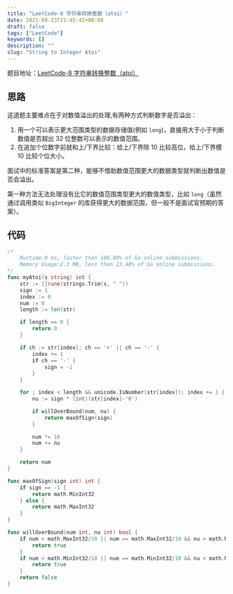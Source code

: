 ```yaml
---
title: "LeetCode-8 字符串转换整数（atoi）"
date: 2021-09-23T21:45:42+08:00
draft: false
tags: ["LeetCode"]
keywords: []
description: ""
slug: "String to Integer Atoi"
---
```


题目地址：[LeetCode-8 字符串转换整数（atoi）](https://leetcode-cn.com/problems/string-to-integer-atoi/)

## 思路

这道题主要难点在于对数值溢出的处理,有两种方式判断数字是否溢出：

1. 用一个可以表示更大范围类型的数据存储值(例如 `long`)，直接用大于小于判断数值是否超出 32 位整数可以表示的数值范围。
2. 在追加个位数字前就和上/下界比较：给上/下界除 10 比较高位，给上/下界模 10 比较个位大小。

面试中的标准答案是第二种，能够不借助数值范围更大的数据类型就判断出数值是否会溢出。

第一种方法无法处理没有比它的数值范围类型更大的数值类型，比如 `long`（虽然通过调用类似 `BigInteger` 的库获得更大的数据范围，但一般不是面试官预期的答案）。

## 代码

```go
/*
	Runtime:0 ms, faster than 100.00% of Go online submissions.
	Memory Usage:2.3 MB, less than 23.48% of Go online submissions.
*/
func myAtoi(s string) int {
	str := []rune(strings.Trim(s, " "))
	sign := 1
	index := 0
	num := 0
	length := len(str)

	if length == 0 {
		return 0
	}

	if ch := str[index]; ch == '+' || ch == '-' {
		index += 1
		if ch == '-' {
			sign = -1
		}
	}

	for ; index < length && unicode.IsNumber(str[index]); index += 1 {
		nu := sign * (int)(str[index]-'0')

		if willOverBound(num, nu) {
			return maxOfSign(sign)
		}

		num *= 10
		num += nu
	}

	return num
}

func maxOfSign(sign int) int {
	if sign == -1 {
		return math.MinInt32
	} else {
		return math.MaxInt32
	}
}

func willOverBound(num int, nu int) bool {
	if num > math.MaxInt32/10 || num == math.MaxInt32/10 && nu > math.MaxInt32%10 {
		return true
	}
	if num < math.MinInt32/10 || num == math.MinInt32/10 && nu < math.MinInt32%10 {
		return true
	}
	return false
}
```

